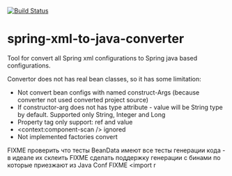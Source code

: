 [![Build Status](https://travis-ci.com/Akvel/spring-xml-to-java-converter.svg?branch=master)](https://travis-ci.com/Akvel/spring-xml-to-java-converter)

# spring-xml-to-java-converter
Tool for convert all Spring xml configurations to Spring java based configurations.


Convertor does not has real bean classes, so it has some limitation:
* Not convert bean configs with named construct-Args (because converter not used converted project source)
* If constructor-arg does not has type attribute - value will be String type by default. Supported only String, Integer and Long
* Property tag only support: ref and value 
* <context:component-scan /> ignored
* Not implemented factories convert 


FIXME проверить что тесты BeanData имеют все тесты генерации кода - в идеале их склеить
FIXME сделать поддержку генерации с бинами по которые приезжают из Java Conf
FIXME <import r

